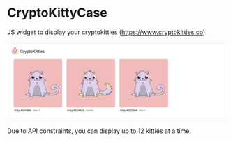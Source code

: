 # CryptoKittyCase
JS widget to display your cryptokitties (https://www.cryptokitties.co).

![screenshot of CryptoKittyCase](screenshot.png)

Due to API constraints, you can display up to 12 kitties at a time.
